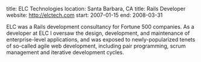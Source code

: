 title: ELC Technologies
location: Santa Barbara, CA
title: Rails Developer
website: http://elctech.com
start: 2007-01-15
end: 2008-03-31

ELC was a Rails development consultancy for Fortune 500 companies. As a developer at ELC I oversaw the design, development, and maintenance of enterprise-level applications, and was exposed to newly-popularized tenets of so-called agile web development, including pair programming, scrum management and iterative development cycles.
